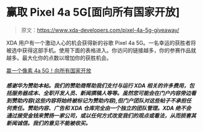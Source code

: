 # 赢取 Pixel 4a 5G[面向所有国家开放]

> 原文：<https://www.xda-developers.com/pixel-4a-5g-giveaway/>

XDA 用户有一个激动人心的机会获得新的谷歌 Pixel 4a 5G。一名幸运的获胜者将被选中获得这部手机。使用下面的表格进入。你访问的链接越多，你的参赛作品就越多。最大化你的点数以增加你的获胜机会。

[赢一个像素 4a 5G！向所有国家开放](https://gleam.io/lkujl/win-a-pixel-4a-5g-open-to-all-countries)

###### ***感谢华为赞助本帖。我们的赞助商帮助我们支付与运行 XDA 相关的许多费用，包括服务器成本、全职开发人员、新闻撰稿人等等。虽然您可能会在门户内容旁边看到赞助内容(这些内容将始终被标记为赞助内容),但门户团队对这些帖子不承担任何责任。赞助内容、广告和 XDA 仓库完全由一个独立的团队管理。XDA 绝不会通过接受金钱来赞扬一家公司，或以任何方式改变我们的观点或看法，从而损害其新闻诚信。我们的意见不能被收买。***